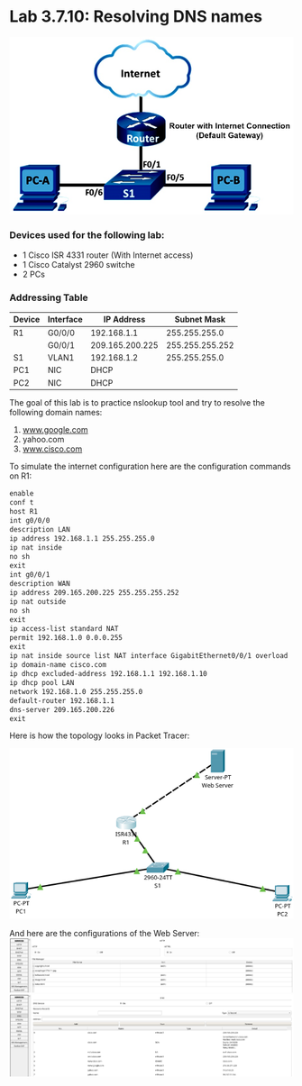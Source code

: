 # Lab 3.7.10: Resolving DNS names

![Topology](Pasted%20image%2020250617151150.png)

### Devices used for the following lab:
* 1 Cisco ISR 4331 router (With Internet access)
* 1 Cisco Catalyst 2960 switche
* 2 PCs

### Addressing Table
| Device | Interface | IP Address      | Subnet Mask     |
| ------ | --------- | --------------- | --------------- |
| R1     | G0/0/0    | 192.168.1.1     | 255.255.255.0   |
|        | G0/0/1    | 209.165.200.225 | 255.255.255.252 |
| S1     | VLAN1     | 192.168.1.2     | 255.255.255.0   |
| PC1    | NIC       | DHCP            |                 |
| PC2    | NIC       | DHCP            |                 |

The goal of this lab is to practice nslookup tool and try to resolve the following domain names:
1. www.google.com
2. yahoo.com
3. www.cisco.com

To simulate the internet configuration here are the configuration commands on R1:
```ios
enable
conf t
host R1
int g0/0/0
description LAN
ip address 192.168.1.1 255.255.255.0
ip nat inside
no sh
exit
int g0/0/1
description WAN
ip address 209.165.200.225 255.255.255.252
ip nat outside
no sh
exit
ip access-list standard NAT
permit 192.168.1.0 0.0.0.255
exit
ip nat inside source list NAT interface GigabitEthernet0/0/1 overload
ip domain-name cisco.com
ip dhcp excluded-address 192.168.1.1 192.168.1.10
ip dhcp pool LAN
network 192.168.1.0 255.255.255.0
default-router 192.168.1.1
dns-server 209.165.200.226
exit
```

Here is how the topology looks in Packet Tracer:

![Topology](Pasted%20image%2020250617152123.png)

And here are the configurations of the Web Server:
![Topology](Pasted%20image%2020250617152218.png)
![Topology](Pasted%20image%2020250617152258.png)
